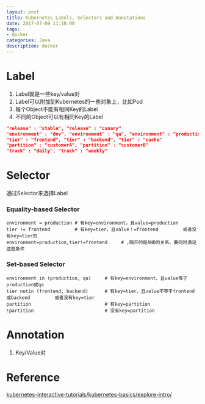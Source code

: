 ```yaml
---
layout: post
title: Kubernetes Labels, Selectors and Annotations
date: 2017-07-09 11:10:00
tags:
- docker
categories: Java
description: docker
---
```


# Label

1. Label就是一些key/value对
2. Label可以附加到Kubernetes的一些对象上，比如Pod
3. 每个Object不能有相同Key的Label
4. 不同的Object可以有相同Key的Label


```json
"release" : "stable", "release" : "canary"
"environment" : "dev", "environment" : "qa", "environment" : "production"
"tier" : "frontend", "tier" : "backend", "tier" : "cache"
"partition" : "customerA", "partition" : "customerB"
"track" : "daily", "track" : "weekly"
```


# Selector
通过Selector来选择Label            
### Equality-based Selector
```properties
environment = production # 有key=environment，且value=production
tier != frontend         # 有key=tier，且value！=frontend         或者没有key=tier的
environment=production,tier!=frontend     # ,隔开的是AND的关系，要同时满足这些条件
```
### Set-based Selector
```properties
environment in (production, qa)     # 有key=environment，且value等于production或qa
tier notin (frontend, backend)      # 有key=tier，且value不等于frontend或backend         或者没有key=tier
partition                           # 有key=partition
!partition                          # 没有key=partition
```


# Annotation
1. Key/Value对






# Reference
[kubernetes-interactive-tutorials/kubernetes-basics/explore-intro/](https://kubernetes.io/docs/tutorials/kubernetes-basics/explore-intro/)


